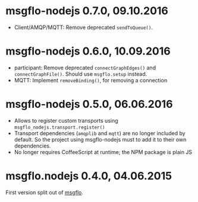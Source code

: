 
# msgflo-nodejs 0.7.0, 09.10.2016

* Client/AMQP/MQTT: Remove deprecated `sendToQueue()`.

# msgflo-nodejs 0.6.0, 10.09.2016

* participant: Remove deprecated `connectGraphEdges()` and `connectGraphFile()`.
Should use `msgflo.setup` instead.
* MQTT: Implement `removeBinding()`, for removing a connection

# msgflo-nodejs 0.5.0, 06.06.2016

* Allows to register custom transports using `msgflo_nodejs.transport.register()`
* Transport dependencies (`amqplib` and `mqtt`) are no longer included by default.
So the project using msgflo-nodejs must to add it to their own dependencies.
* No longer requires CoffeeScript at runtime; the NPM package is plain JS

# msgflo.nodejs 0.4.0, 04.06.2015

First version split out of [msgflo](https://github.com/msgflo/msgflo).

